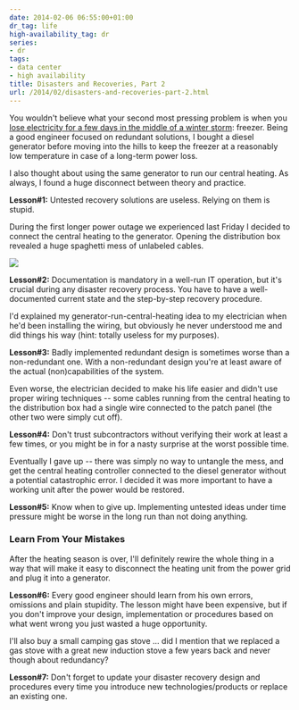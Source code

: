 ```yaml
---
date: 2014-02-06 06:55:00+01:00
dr_tag: life
high-availability_tag: dr
series:
- dr
tags:
- data center
- high availability
title: Disasters and Recoveries, Part 2
url: /2014/02/disasters-and-recoveries-part-2.html
---
```

You wouldn't believe what your second most pressing problem is when you [lose electricity for a few days in the middle of a winter storm](http://blog.ipspace.net/2014/02/disasters-and-recoveries-part-1.html): freezer. Being a good engineer focused on redundant solutions, I bought a diesel generator before moving into the hills to keep the freezer at a reasonably low temperature in case of a long-term power loss.

I also thought about using the same generator to run our central heating. As always, I found a huge disconnect between theory and practice.
<!--more-->
**Lesson#1:** Untested recovery solutions are useless. Relying on them is stupid.

During the first longer power outage we experienced last Friday I decided to connect the central heating to the generator. Opening the distribution box revealed a huge spaghetti mess of unlabeled cables.

![](/2014/02/s400-2014-02-04+09.01.30.jpg)

**Lesson#2:** Documentation is mandatory in a well-run IT operation, but it's crucial during any disaster recovery process. You have to have a well-documented current state and the step-by-step recovery procedure.

I'd explained my generator-run-central-heating idea to my electrician when he'd been installing the wiring, but obviously he never understood me and did things his way (hint: totally useless for my purposes).

**Lesson#3:** Badly implemented redundant design is sometimes worse than a non-redundant one. With a non-redundant design you're at least aware of the actual (non)capabilities of the system.

Even worse, the electrician decided to make his life easier and didn't use proper wiring techniques -- some cables running from the central heating to the distribution box had a single wire connected to the patch panel (the other two were simply cut off).

**Lesson#4:** Don't trust subcontractors without verifying their work at least a few times, or you might be in for a nasty surprise at the worst possible time.

Eventually I gave up -- there was simply no way to untangle the mess, and get the central heating controller connected to the diesel generator without a potential catastrophic error. I decided it was more important to have a working unit after the power would be restored.

**Lesson#5:** Know when to give up. Implementing untested ideas under time pressure might be worse in the long run than not doing anything.

### Learn From Your Mistakes

After the heating season is over, I'll definitely rewire the whole thing in a way that will make it easy to disconnect the heating unit from the power grid and plug it into a generator.

**Lesson#6:** Every good engineer should learn from his own errors, omissions and plain stupidity. The lesson might have been expensive, but if you don't improve your design, implementation or procedures based on what went wrong you just wasted a huge opportunity.

I'll also buy a small camping gas stove ... did I mention that we replaced a gas stove with a great new induction stove a few years back and never though about redundancy?

**Lesson#7:** Don't forget to update your disaster recovery design and procedures every time you introduce new technologies/products or replace an existing one.
